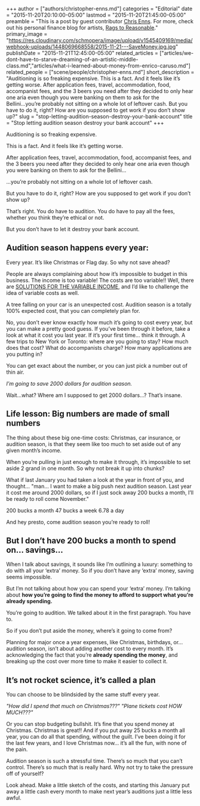 +++
author = ["authors/christopher-enns.md"]
categories = "Editorial"
date = "2015-11-20T20:10:00-05:00"
lastmod = "2015-11-20T21:45:00-05:00"
preamble = "This is a post by guest contributor [Chris Enns](/scene/people/christopher-enns/). For more, check out his personal finance blog for artists, [Rags to Reasonable](http://www.ragstoreasonable.com/)."
primary_image = "https://res.cloudinary.com/schmopera/image/upload/v1545409169/media/webhook-uploads/1448069668558/2015-11-21---SaveMoney.jpg.jpg"
publishDate = "2015-11-21T12:45:00-05:00"
related_articles = ["articles/we-dont-have-to-starve-dreaming-of-an-artistic-middle-class.md","articles/what-i-learned-about-money-from-enrico-caruso.md"]
related_people = ["scene/people/christopher-enns.md"]
short_description = "Auditioning is so freaking expensive. This is a fact. And it feels like it’s getting worse. After application fees, travel, accommodation, food, accompanist fees, and the 3 beers you need after they decided to only hear one aria even though you were banking on them to ask for the Bellini...you’re probably not sitting on a whole lot of leftover cash. But you have to do it, right? How are you supposed to get work if you don’t show up?"
slug = "stop-letting-audition-season-destroy-your-bank-account"
title = "Stop letting audition season destroy your bank account"
+++


Auditioning is so freaking expensive. 

This is a fact. And it feels like it’s getting worse. 

After application fees, travel, accommodation, food, accompanist fees, and the 3 beers you need after they decided to only hear one aria even though you were banking on them to ask for the Bellini... 

...you’re probably not sitting on a whole lot of leftover cash. 

But you have to do it, right? How are you supposed to get work if you don’t show up? 

That’s right. You do have to audition. You do have to pay all the fees, whether you think they’re ethical or not. 

But you don’t have to let it destroy your bank account.  

## Audition season happens every year: 

Every year. It’s like Christmas or Flag day. So why not save ahead? 

People are always complaining about how it’s impossible to budget in this business. The income is too variable! The costs are too variable!! Well, there are [SOLUTIONS FOR THE VARIABLE INCOME](http://www.ragstoreasonable.com/survive-variable-income-seven-steps-living-less-nothing/), and I’d like to challenge the idea of variable costs as well. 

A tree falling on your car is an unexpected cost. Audition season is a totally 100% expected cost, that you can completely plan for. 

No, you don’t ever know exactly how much it’s going to cost every year, but you can make a pretty good guess. If you’ve been through it before, take a look at what it cost you last year. If it’s your first time… think it through. A few trips to New York or Toronto: where are you going to stay? How much does that cost? What do accompanists charge? How many applications are you putting in? 

You can get exact about the number, or you can just pick a number out of thin air. 

*I’m going to save 2000 dollars for audition season.*

Wait...what? Where am I supposed to get 2000 dollars...? That’s insane.

## Life lesson: Big numbers are made of small numbers

The thing about these big one-time costs: Christmas, car insurance, or audition season, is that they seem like too much to set aside out of any given month’s income. 

When you’re pulling in just enough to make it through, it’s impossible to set aside 2 grand in one month. So why not break it up into chunks? 

What if last January you had taken a look at the year in front of you, and thought… "man… I want to make a big push next audition season. Last year it cost me around 2000 dollars, so if I just sock away 200 bucks a month, I’ll be ready to roll come November." 

200 bucks a month
47 bucks a week
6.78 a day

And hey presto, come audition season you’re ready to roll!

## But I don’t have 200 bucks a month to spend on... savings...

When I talk about savings, it sounds like I’m outlining a luxury: something to do with all your ‘extra’ money. So if you don’t have any ‘extra’ money, saving seems impossible. 

But I’m not talking about how you can spend your ‘extra’ money. I’m talking about **how you’re going to find the money to afford to support what you’re already spending.** 

You’re going to audition. We talked about it in the first paragraph. You have to. 

So if you don’t put aside the money, where’s it going to come from? 

Planning for major once a year expenses, like Christmas, birthdays, or… audition season, isn’t about adding another cost to every month. It’s acknowledging the fact that you’re **already spending the money**, and breaking up the cost over more time to make it easier to collect it. 

## It’s not rocket science, it’s called a plan

You can choose to be blindsided by the same stuff every year. 

*"How did I spend that much on Christmas???"
"Plane tickets cost HOW MUCH???"*

Or you can stop budgeting bullshit. It’s fine that you spend money at Christmas. Christmas is great!! And if you put away 25 bucks a month all year, you can do all that spending, without the guilt. I’ve been doing it for the last few years, and I love Christmas now… it’s all the fun, with none of the pain. 

Audition season is such a stressful time. There’s so much that you can’t control. There’s so much that is really hard. Why not try to take the pressure off of yourself? 

Look ahead. Make a little sketch of the costs, and starting this January put away a little cash every month to make next year’s auditions just a little less awful. 
